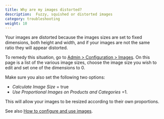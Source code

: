 ```yaml
---
title: Why are my images distorted? 
description:  Fuzzy, squished or distorted images
category: troubleshooting
weight: 10
---
```


Your images are distorted because the images sizes are set to fixed dimensions, both height and width, and if your images are not the same ratio they will appear distorted.

To remedy this situation, go to [Admin > Configuration > Images](/user/admin_pages/configuration/configuration_images/).
On this page is a list of the various image sizes, choose the image size you wish to edit and set one of the dimensions to 0.

Make sure you also set the following two options:

- *Calculate Image Size* = true
- *Use Proportional Images on Products and Categories* =1.

This will allow your images to be resized according to their own proportions.

See also [How to configure and use images](/user/images/).
